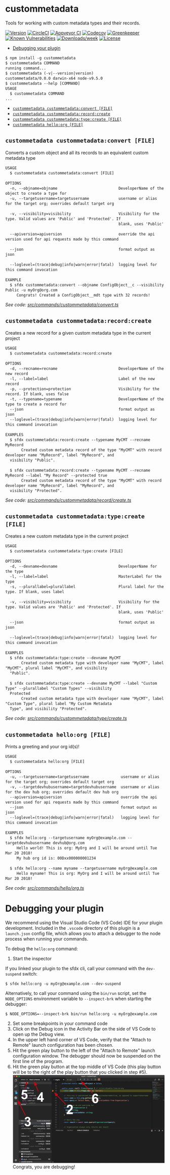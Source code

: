 custommetadata
==============

Tools for working with custom metadata types and their records.

[![Version](https://img.shields.io/npm/v/custommetadata.svg)](https://npmjs.org/package/custommetadata)
[![CircleCI](https://circleci.com/gh/carolyng/custommetadata/tree/master.svg?style=shield)](https://circleci.com/gh/carolyng/custommetadata/tree/master)
[![Appveyor CI](https://ci.appveyor.com/api/projects/status/github/carolyng/custommetadata?branch=master&svg=true)](https://ci.appveyor.com/project/heroku/custommetadata/branch/master)
[![Codecov](https://codecov.io/gh/carolyng/custommetadata/branch/master/graph/badge.svg)](https://codecov.io/gh/carolyng/custommetadata)
[![Greenkeeper](https://badges.greenkeeper.io/carolyng/custommetadata.svg)](https://greenkeeper.io/)
[![Known Vulnerabilities](https://snyk.io/test/github/carolyng/custommetadata/badge.svg)](https://snyk.io/test/github/carolyng/custommetadata)
[![Downloads/week](https://img.shields.io/npm/dw/custommetadata.svg)](https://npmjs.org/package/custommetadata)
[![License](https://img.shields.io/npm/l/custommetadata.svg)](https://github.com/carolyng/custommetadata/blob/master/package.json)

<!-- toc -->
* [Debugging your plugin](#debugging-your-plugin)
<!-- tocstop -->
<!-- install -->
<!-- usage -->
```sh-session
$ npm install -g custommetadata
$ custommetadata COMMAND
running command...
$ custommetadata (-v|--version|version)
custommetadata/0.0.0 darwin-x64 node-v9.5.0
$ custommetadata --help [COMMAND]
USAGE
  $ custommetadata COMMAND
...
```
<!-- usagestop -->
<!-- commands -->
* [`custommetadata custommetadata:convert [FILE]`](#custommetadata-custommetadataconvert-file)
* [`custommetadata custommetadata:record:create`](#custommetadata-custommetadatarecordcreate)
* [`custommetadata custommetadata:type:create [FILE]`](#custommetadata-custommetadatatypecreate-file)
* [`custommetadata hello:org [FILE]`](#custommetadata-helloorg-file)

## `custommetadata custommetadata:convert [FILE]`

Converts a custom object and all its records to an equivalent custom metadata type

```
USAGE
  $ custommetadata custommetadata:convert [FILE]

OPTIONS
  -n, --objname=objname                           DeveloperName of the object to create a type for
  -u, --targetusername=targetusername             username or alias for the target org; overrides default target org

  -v, --visibility=visibility                     Visibility for the type. Valid values are 'Public' and 'Protected'. If
                                                  blank, uses 'Public'

  --apiversion=apiversion                         override the api version used for api requests made by this command

  --json                                          format output as json

  --loglevel=(trace|debug|info|warn|error|fatal)  logging level for this command invocation

EXAMPLE
  $ sfdx custommetadata:convert --objname ConfigObject__c --visibility Public -u myOrg@org.com
     Congrats! Created a ConfigObject__mdt type with 32 records!
```

_See code: [src/commands/custommetadata/convert.ts](https://github.com/cgrabill/sfdx-custommetadata/blob/v0.0.0/src/commands/custommetadata/convert.ts)_

## `custommetadata custommetadata:record:create`

Creates a new record for a given custom metadata type in the current project

```
USAGE
  $ custommetadata custommetadata:record:create

OPTIONS
  -d, --recname=recname                           DeveloperName of the new record
  -l, --label=label                               Label of the new record
  -p, --protection=protection                     Visibility for the record. If blank, uses false
  -t, --typename=typename                         DeveloperName of the type to create a record for
  --json                                          format output as json
  --loglevel=(trace|debug|info|warn|error|fatal)  logging level for this command invocation

EXAMPLES
  $ sfdx custommetadata:record:create --typename MyCMT --recname MyRecord
       Created custom metadata record of the type "MyCMT" with record developer name "MyRecord", label "MyRecord", and 
  visibility "Public".
    
  $ sfdx custommetadata:record:create --typename MyCMT --recname MyRecord --label "My Record" --protected true
       Created custom metadata record of the type "MyCMT" with record developer name "MyRecord", label "MyRecord", and 
  visibility "Protected".
```

_See code: [src/commands/custommetadata/record/create.ts](https://github.com/cgrabill/sfdx-custommetadata/blob/v0.0.0/src/commands/custommetadata/record/create.ts)_

## `custommetadata custommetadata:type:create [FILE]`

Creates a new custom metadata type in the current project

```
USAGE
  $ custommetadata custommetadata:type:create [FILE]

OPTIONS
  -d, --devname=devname                           DeveloperName for the type
  -l, --label=label                               MasterLabel for the type
  -s, --plurallabel=plurallabel                   Plural label for the type. If blank, uses label

  -v, --visibility=visibility                     Visibility for the type. Valid values are 'Public' and 'Protected'. If
                                                  blank, uses 'Public'

  --json                                          format output as json

  --loglevel=(trace|debug|info|warn|error|fatal)  logging level for this command invocation

EXAMPLES
  $ sfdx custommetadata:type:create --devname MyCMT
       Created custom metadata type with developer name "MyCMT", label "MyCMT", plural label "MyCMT", and visibility 
  "Public".
    
  $ sfdx custommetadata:type:create --devname MyCMT --label "Custom Type" --plurallabel "Custom Types" --visibility 
  Protected
       Created custom metadata type with developer name "MyCMT", label "Custom Type", plural label "My Custom Metadata 
  Type", and visibility "Protected".
```

_See code: [src/commands/custommetadata/type/create.ts](https://github.com/cgrabill/sfdx-custommetadata/blob/v0.0.0/src/commands/custommetadata/type/create.ts)_

## `custommetadata hello:org [FILE]`

Prints a greeting and your org id(s)!

```
USAGE
  $ custommetadata hello:org [FILE]

OPTIONS
  -u, --targetusername=targetusername              username or alias for the target org; overrides default target org
  -v, --targetdevhubusername=targetdevhubusername  username or alias for the dev hub org; overrides default dev hub org
  --apiversion=apiversion                          override the api version used for api requests made by this command
  --json                                           format output as json
  --loglevel=(trace|debug|info|warn|error|fatal)   logging level for this command invocation

EXAMPLES
  $ sfdx hello:org --targetusername myOrg@example.com --targetdevhubusername devhub@org.com
     Hello world! This is org: MyOrg and I will be around until Tue Mar 20 2018!
     My hub org id is: 00Dxx000000001234
  
  $ sfdx hello:org --name myname --targetusername myOrg@example.com
     Hello myname! This is org: MyOrg and I will be around until Tue Mar 20 2018!
```

_See code: [src/commands/hello/org.ts](https://github.com/cgrabill/sfdx-custommetadata/blob/v0.0.0/src/commands/hello/org.ts)_
<!-- commandsstop -->
<!-- debugging-your-plugin -->
# Debugging your plugin
We recommend using the Visual Studio Code (VS Code) IDE for your plugin development. Included in the `.vscode` directory of this plugin is a `launch.json` config file, which allows you to attach a debugger to the node process when running your commands.

To debug the `hello:org` command: 
1. Start the inspector
  
If you linked your plugin to the sfdx cli, call your command with the `dev-suspend` switch: 
```sh-session
$ sfdx hello:org -u myOrg@example.com --dev-suspend
```
  
Alternatively, to call your command using the `bin/run` script, set the `NODE_OPTIONS` environment variable to `--inspect-brk` when starting the debugger:
```sh-session
$ NODE_OPTIONS=--inspect-brk bin/run hello:org -u myOrg@example.com
```

2. Set some breakpoints in your command code
3. Click on the Debug icon in the Activity Bar on the side of VS Code to open up the Debug view.
4. In the upper left hand corner of VS Code, verify that the "Attach to Remote" launch configuration has been chosen.
5. Hit the green play button to the left of the "Attach to Remote" launch configuration window. The debugger should now be suspended on the first line of the program. 
6. Hit the green play button at the top middle of VS Code (this play button will be to the right of the play button that you clicked in step #5).
<br><img src=".images/vscodeScreenshot.png" width="480" height="278"><br>
Congrats, you are debugging!
